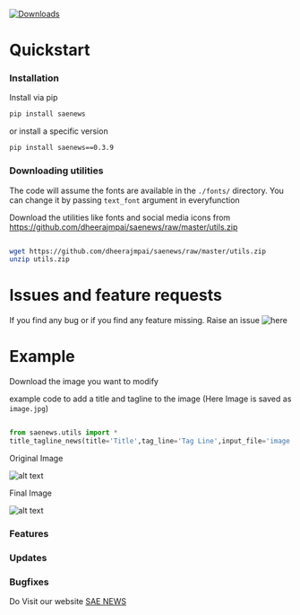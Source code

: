 
[![Downloads](https://pepy.tech/badge/saenews)](https://pepy.tech/project/saenews)

# Quickstart

### Installation


Install via pip

```bash
pip install saenews
```

or install a specific version

```bash
pip install saenews==0.3.9
```

### Downloading utilities

The code will assume the fonts are available in the `./fonts/` directory. You can change it by passing `text_font` argument in everyfunction

Download the utilities like fonts and social media icons from https://github.com/dheerajmpai/saenews/raw/master/utils.zip

```bash

wget https://github.com/dheerajmpai/saenews/raw/master/utils.zip
unzip utils.zip

```
# Issues and feature requests

If you find any bug or if you find any feature missing. Raise an issue ![here](https://github.com/dheerajmpai/saenews/issues)


# Example

Download the image you want to modify 

example code to add a title and tagline to the image (Here Image is saved as `image.jpg`)

```python

from saenews.utils import *
title_tagline_news(title='Title',tag_line='Tag Line',input_file='image.jpg')

```

Original Image 

![alt text](http://sae.news/developer_tools/qq.jpg)

Final Image

![alt text](http://sae.news/developer_tools/qq.png)

### Features

### Updates

### Bugfixes

Do Visit our website <a href="https://sae.news"> SAE NEWS</a>
